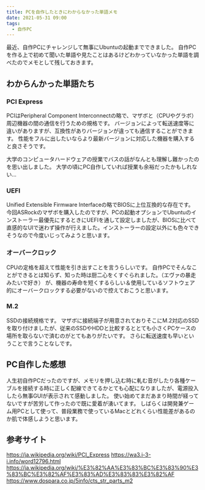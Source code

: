 ```yaml
---
title: PCを自作したときにわからなかった単語メモ
date: 2021-05-31 09:00
tags:
  - 自作PC
---
```


最近、自作PCにチャレンジして無事にUbuntuの起動までできました。
自作PCを作る上で初めて聞いた単語や見たことはあるけどわかっていなかった単語を調べたのでメモとして残しておきます。

## わからんかった単語たち

### PCI Express
PCIはPeripheral Component Interconnectの略で、マザボと（CPUやグラボ）周辺機器の間の通信を行うための規格です。
バージョンによって転送速度等に違いがありますが、互換性がありバージョンが違っても通信することができます。
性能をフルに出したいならより最新バージョンに対応した機器を購入すると良さそうです。

大学のコンピュータハードウェアの授業でバスの話がなんとも理解し難かったのを思い出しました。
大学の頃にPC自作していれば授業も余裕だったかもしれない…

### UEFI
Unified Extensible Firmware Interfaceの略でBIOSに上位互換的な存在です。
今回ASRockのマザボを購入したのですが、PCの起動オプションでUbuntuのインストーラー最優先にするときにUEFIを通して設定しましたが、BIOSに比べて直感的なUIで迷わず操作が行えました。インストーラーの設定以外にも色々できそうなので今度いじってみようと思います。

### オーバークロック
CPUの定格を超えて性能を引き出すことを言うらしいです。
自作PCでそんなことができるとは知らず、知った時は厨二心をくすぐられました。（エヴァの暴走みたいで好き）
が、機器の寿命を短くするらしい＆使用しているソフトウェア的にオーバークロックする必要がないので控えておこうと思います。

### M.2
SSDの接続規格です。
マザボに接続端子が用意されておりそこにM.2対応のSSDを取り付けましたが、従来のSSDやHDDと比較するととても小さくPCケースの場所を取らないで済むのがとてもありがたいです。
さらに転送速度も早いということで言うことなしです。

## PC自作した感想
人生初自作PCだったのですが、メモリを押し込む時に軋む音がしたり各種ケーブルを接続する時に正しく配線できてるかとても心配になりましたが、電源投入したら無事GUIが表示されて感動しました。
使い始めてまだあまり時間が経ってないですが苦労して作ったので既に愛着が湧いてます。
しばらくは開発兼ゲーム用PCとして使って、普段業務で使っているMacとどれくらい性能差があるのか肌で体感しようと思います。

## 参考サイト
https://ja.wikipedia.org/wiki/PCI_Express
https://wa3.i-3-i.info/word12796.html
https://ja.wikipedia.org/wiki/%E3%82%AA%E3%83%BC%E3%83%90%E3%83%BC%E3%82%AF%E3%83%AD%E3%83%83%E3%82%AF
https://www.dospara.co.jp/5info/cts_str_parts_m2
